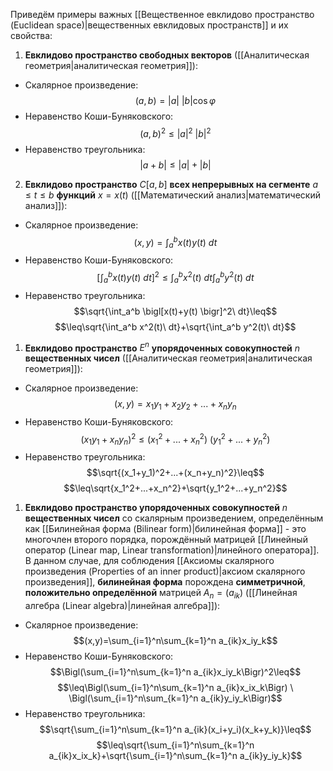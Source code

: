 Приведём примеры важных [[Вещественное евклидово пространство (Euclidean space)|вещественных евклидовых пространств]] и их свойства:
1. **Евклидово пространство свободных векторов** ([[Аналитическая геометрия|аналитическая геометрия]]):
- Скалярное произведение:$$(a,b)=\vert a\vert \ \vert b\vert \cos\varphi$$
- Неравенство Коши-Буняковского:$$(a,b)^2 \leq |a|^2 \ |b|^2$$
- Неравенство треугольника:$$|a+b|\leq|a|+|b|$$
2. **Евклидово пространство** $C[a,b]$ **всех непрерывных на сегменте** $a\leq t\leq b$ **функций** $x=x(t)$ ([[Математический анализ|математический анализ]]):
- Скалярное произведение:$$(x,y)=\int_a^b x(t)y(t)\ dt$$
- Неравенство Коши-Буняковского:$$\biggl[ \int_a^bx(t)y(t) \ dt\biggr]^2 \leq \int_a^b x^2(t) \ dt \int_a^b y^2(t) \ dt$$
- Неравенство треугольника:$$\sqrt{\int_a^b \bigl[x(t)+y(t) \bigr]^2\ dt}\leq$$$$\leq\sqrt{\int_a^b x^2(t)\ dt}+\sqrt{\int_a^b y^2(t)\ dt}$$
1. **Евклидово пространство** $E^n$ **упорядоченных совокупностей** $n$ **вещественных чисел** ([[Аналитическая геометрия|аналитическая геометрия]]):
- Скалярное произведение:$$(x,y)=x_1y_1+x_2y_2+...+x_ny_n$$
- Неравенство Коши-Буняковского:$$(x_1y_1+x_ny_n)^2\leq(x_1^2+...+x_n^2)\ (y_1^2+...+y_n^2)$$
- Неравенство треугольника:$$\sqrt{(x_1+y_1)^2+...+(x_n+y_n)^2}\leq$$$$\leq\sqrt{x_1^2+...+x_n^2}+\sqrt{y_1^2+...+y_n^2}$$
1. **Евклидово пространство упорядоченных совокупностей** $n$ **вещественных чисел** со скалярным произведением, определённым как [[Билинейная форма (Bilinear form)|билинейная форма]] - это многочлен второго порядка, порождённый матрицей [[Линейный оператор (Linear map, Linear transformation)|линейного оператора]]. В данном случае, для соблюдения [[Аксиомы скалярного произведения (Properties of an inner product)|аксиом скалярного произведения]], **билинейная форма** порождена **симметричной**, **положительно определённой** матрицей $A_n=(a_{ik})$ ([[Линейная алгебра (Linear algebra)|линейная алгебра]]):
- Скалярное произведение:$$(x,y)=\sum_{i=1}^n\sum_{k=1}^n a_{ik}x_iy_k$$
- Неравенство Коши-Буняковского:$$\Bigl(\sum_{i=1}^n\sum_{k=1}^n a_{ik}x_iy_k\Bigr)^2\leq$$$$\leq\Bigl(\sum_{i=1}^n\sum_{k=1}^n a_{ik}x_ix_k\Bigr) \ \Bigl(\sum_{i=1}^n\sum_{k=1}^n a_{ik}y_iy_k\Bigr)$$
- Неравенство треугольника:$$\sqrt{\sum_{i=1}^n\sum_{k=1}^n a_{ik}(x_i+y_i)(x_k+y_k)}\leq$$$$\leq\sqrt{\sum_{i=1}^n\sum_{k=1}^n a_{ik}x_ix_k}+\sqrt{\sum_{i=1}^n\sum_{k=1}^n a_{ik}y_iy_k}$$